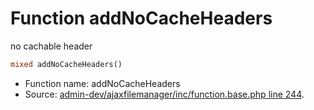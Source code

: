 Function addNoCacheHeaders
===========================

no cachable header



```php
mixed addNoCacheHeaders()
```

* Function name: addNoCacheHeaders
* Source: [admin-dev/ajaxfilemanager/inc/function.base.php line 244](https://github.com/PrestaShop/PrestaShop/blob/1.6.0.3/admin-dev/ajaxfilemanager/inc/function.base.php#L244).

